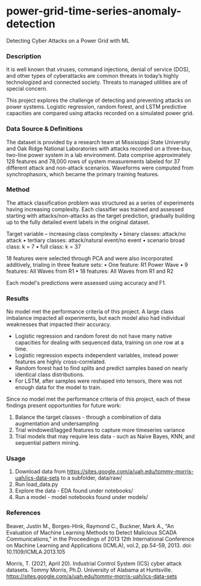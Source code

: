 # power-grid-time-series-anomaly-detection
Detecting Cyber Attacks on a Power Grid with ML

### Description

It is well known that viruses, command injections, denial of service (DOS), and other types of cyberattacks are common threats in today’s highly technologized and connected society. Threats to managed utilities are of special concern. 

This project explores the challenge of detecting and preventing attacks on power systems. Logistic regression, random forest, and LSTM predictive capacities are compared using attacks recorded on a simulated power grid.

### Data Source & Definitions

The dataset is provided by a research team at Mississippi State University and Oak Ridge National Laboratories with attacks recorded on a three-bus, two-line power system in a lab environment. Data comprise approximately 128 features and 78,000 rows of system measurements labeled for 37 different attack and non-attack scenarios. Waveforms were computed from synchrophasors, which became the primary training features. 

### Method

The attack classification problem was structured as a series of experiments having increasing complexity. 
Each classifier was trained and assessed starting with attacks/non-attacks as the target prediction, gradually building up to the fully detailed event labels in the original dataset.

Target variable – increasing class complexity
•	binary classes: attack/no attack
•	tertiary classes: attack/natural event/no event
•	scenario broad class: k = 7
•	full class: k = 37

18 features were selected through PCA and were also incorporated additively, trialing in three feature sets:
•	One feature: R1 Power Wave
•	9 features: All Waves from R1
•	18 features: All Waves from R1 and R2

Each model's predictions were assessed using accuracy and F1. 

### Results

No model met the performance criteria of this project. A large class imbalance impacted all experiments, but each model also had individual weaknesses that impacted their accuracy.

* Logistic regression and random forest do not have many native capacities for dealing with sequenced data, training on one row at a time. 
* Logistic regression expects independent variables, instead power features are highly cross-correlated.
* Random forest had to find splits and predict samples based on nearly identical class distributions. 
* For LSTM, after samples were reshaped into tensors, there was not enough data for the model to train. 

Since no model met the performance criteria of this project, each of these findings present opportunities for future work:

1. Balance the target classes - through a combination of data augmentation and undersampling 
2. Trial windowed/lagged features to capture more timeseries variance
3. Trial models that may require less data - such as Naive Bayes, KNN, and sequential pattern mining.

### Usage

1. Download data from https://sites.google.com/a/uah.edu/tommy-morris-uah/ics-data-sets to a subfolder, data/raw/
2. Run load_data.py
3. Explore the data - EDA found under notebooks/
4. Run a model - model notebooks found under models/
    
### References

Beaver, Justin M., Borges-Hink, Raymond C., Buckner, Mark A., "An Evaluation of Machine Learning Methods to Detect Malicious SCADA Communications," in the Proceedings of 2013 12th International Conference on Machine Learning and Applications (ICMLA), vol.2, pp.54-59, 2013. doi: 10.1109/ICMLA.2013.105 

Morris, T. (2021, April 20). Industrial Control System (ICS) cyber attack datasets. Tommy Morris, Ph.D. University of Alabama at Huntsville. https://sites.google.com/a/uah.edu/tommy-morris-uah/ics-data-sets 
